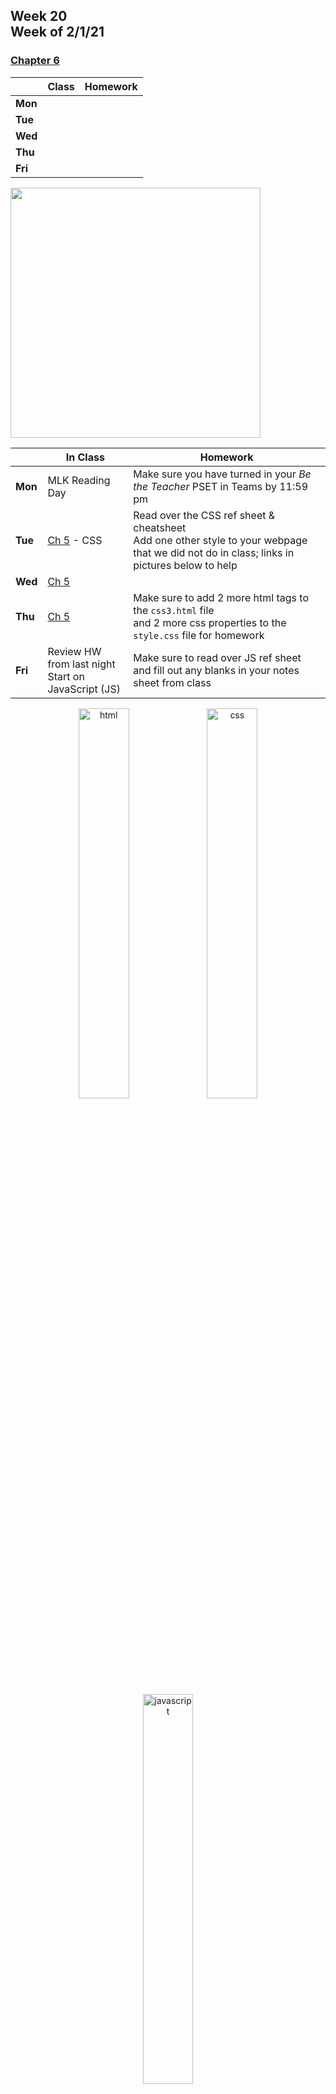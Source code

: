 <meta http-equiv="refresh" content="300"/>

## Week 20<br>Week of 2/1/21

### [Chapter 6](/ap/curriculum/6)

|         | Class | Homework |
| ------- | ----- | -------- |
| **Mon** |       |          |
| **Tue** |       |          |
| **Wed** |       |          |
| **Thu** |       |          |
| **Fri** |       |          |

<img src="" alt="" height="400">



|       |In Class               |Homework   |
|-------|---------              |---------  |
|**Mon**|MLK Reading Day |Make sure you have turned in your *Be the Teacher* PSET in Teams by 11:59 pm |
|**Tue**|[Ch 5](/ap/curriculum/5/) - CSS|Read over the CSS ref sheet & cheatsheet <br> Add one other style to your webpage that we did not do in class; links in pictures below to help |
|**Wed**|[Ch 5](/ap/curriculum/5/)| |
|**Thu**|[Ch 5 ](/ap/curriculum/5/) |Make sure to add 2 more html tags to the `css3.html` file<br>and 2 more css properties to the `style.css` file for homework |
|**Fri**|Review HW from last night<br>Start on JavaScript (JS) |Make sure to read over JS ref sheet and fill out any blanks in your notes sheet from class |

<!-- * [W3Schools HTML](https://www.w3schools.com/html) -->
<!-- * [W3Schools CSS](https://www.w3schools.com/css) -->
<!-- * [W3Schools JavaScript](https://www.w3schools.com/js) -->

<div style="text-align:center">
<a href="https://www.w3schools.com/html" target="_blank"><img src="https://cdn.lynda.com/course/170427/170427-637140057855786367-16x9.jpg" alt="html" width="40%"></a> <a href="https://www.w3schools.com/css" target="_blank"><img src="https://cdn.lynda.com/course/5038219/5038219-637115058599403425-16x9.jpg" alt="css" width="40%"></a>
<br><br>
<a href="https://www.w3schools.com/js" target="_blank"><img src="https://cdn.lynda.com/course/574716/574716-636897069669345439-16x9.jpg" alt="javascript" width="40%"></a>
</div>
